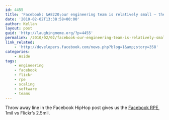 ```yaml
---
id: 4455
title: 'Facebook: &#8220;our engineering team is relatively small — there are over one million users to every engineer&#8221;'
date: '2010-02-02T13:38:58+00:00'
author: Kellan
layout: post
guid: 'http://laughingmeme.org/?p=4455'
permalink: /2010/02/02/facebook-our-engineering-team-is-relatively-small-%e2%80%94-there-are-over-one-million-users-to-every-engineer/
link_related:
    - 'http://developers.facebook.com/news.php?blog=1&amp;story=358'
categories:
    - Aside
tags:
    - engineering
    - facebook
    - flickr
    - rpe
    - scaling
    - software
    - teams
---
```


Throw away line in the Facebook HipHop post gives us the [Facebook RPE](http://laughingmeme.org/2010/01/22/counting-things-and-rpes/), 1mil vs Flickr’s 2.5mil.